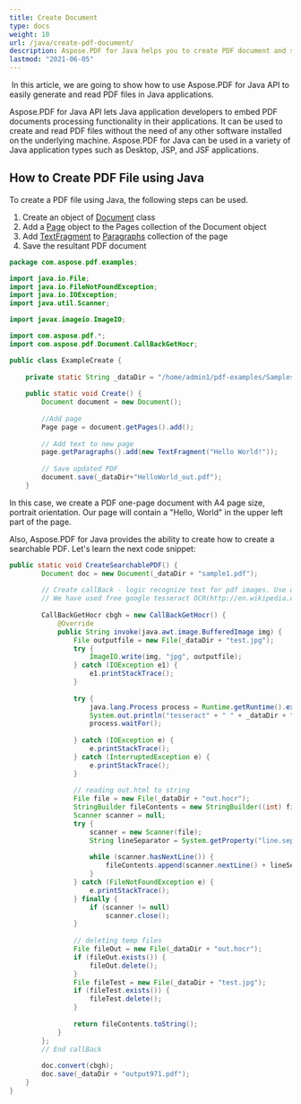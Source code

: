```yaml
---
title: Create Document
type: docs
weight: 10
url: /java/create-pdf-document/
description: Aspose.PDF for Java helps you to create PDF document and searchable PDF file in few easy steps.
lastmod: "2021-06-05"
---
```


 In this article, we are going to show how to use Aspose.PDF for Java API to easily generate and read PDF files in Java applications.

Aspose.PDF for Java API lets Java application developers to embed PDF documents processing functionality in their applications. It can be used to create and read PDF files without the need of any other software installed on the underlying machine. Aspose.PDF for Java can be used in a variety of Java application types such as Desktop, JSP, and JSF applications.

## How to Create PDF File using Java

To create a PDF file using Java, the following steps can be used.

1. Create an object of [Document](https://apireference.aspose.com/pdf/java/com.aspose.pdf/document) class
1. Add a [Page](https://apireference.aspose.com/pdf/java/com.aspose.pdf/page) object to the Pages collection of the Document object
1. Add [TextFragment](https://apireference.aspose.com/pdf/java/com.aspose.pdf.class-use/TextFragment) to [Paragraphs](https://apireference.aspose.com/pdf/java/com.aspose.pdf.class-use/paragraphs) collection of the page
1. Save the resultant PDF document

```java
package com.aspose.pdf.examples;

import java.io.File;
import java.io.FileNotFoundException;
import java.io.IOException;
import java.util.Scanner;

import javax.imageio.ImageIO;

import com.aspose.pdf.*;
import com.aspose.pdf.Document.CallBackGetHocr;

public class ExampleCreate {
    
    private static String _dataDir = "/home/admin1/pdf-examples/Samples/";
    
    public static void Create() {        
        Document document = new Document();
 
        //Add page
        Page page = document.getPages().add();
         
        // Add text to new page
        page.getParagraphs().add(new TextFragment("Hello World!"));
         
        // Save updated PDF
        document.save(_dataDir+"HelloWorld_out.pdf");
    }
```

In this case, we create a PDF one-page document with A4 page size, portrait orientation. Our page will contain a "Hello, World" in the upper left part of the page.

Also, Aspose.PDF for Java provides the ability to create how to create a searchable PDF. Let's learn the next code snippet:

```java
public static void CreateSearchablePDF() {                
        Document doc = new Document(_dataDir + "sample1.pdf");
        
        // Create callBack - logic recognize text for pdf images. Use outer OCR supports HOCR standard(http://en.wikipedia.org/wiki/HOCR).
        // We have used free google tesseract OCR(http://en.wikipedia.org/wiki/Tesseract_%28software%29)
        
        CallBackGetHocr cbgh = new CallBackGetHocr() {
            @Override
            public String invoke(java.awt.image.BufferedImage img) {
                File outputfile = new File(_dataDir + "test.jpg");
                try {
                    ImageIO.write(img, "jpg", outputfile);
                } catch (IOException e1) {
                    e1.printStackTrace();
                }
        
                try {
                    java.lang.Process process = Runtime.getRuntime().exec("tesseract" + " " + _dataDir + "test.jpg" + " " + _dataDir + "out hocr");
                    System.out.println("tesseract" + " " + _dataDir + "test.jpg" + " " + _dataDir + "out hocr");
                    process.waitFor();
        
                } catch (IOException e) {
                    e.printStackTrace();
                } catch (InterruptedException e) {
                    e.printStackTrace();
                }
        
                // reading out.html to string
                File file = new File(_dataDir + "out.hocr");
                StringBuilder fileContents = new StringBuilder((int) file.length());
                Scanner scanner = null;
                try {
                    scanner = new Scanner(file);
                    String lineSeparator = System.getProperty("line.separator");
        
                    while (scanner.hasNextLine()) {
                        fileContents.append(scanner.nextLine() + lineSeparator);
                    }
                } catch (FileNotFoundException e) {
                    e.printStackTrace();
                } finally {
                    if (scanner != null)
                        scanner.close();
                }
        
                // deleting temp files
                File fileOut = new File(_dataDir + "out.hocr");
                if (fileOut.exists()) {
                    fileOut.delete();
                }
                File fileTest = new File(_dataDir + "test.jpg");
                if (fileTest.exists()) {
                    fileTest.delete();
                }
        
                return fileContents.toString();
            }
        };
        // End callBack
        
        doc.convert(cbgh);
        doc.save(_dataDir + "output971.pdf");        
    }
}
```